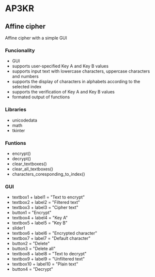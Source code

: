 # AP3KR
## Affine cipher
Affine cipher with a simple GUI

### Funcionality
- GUI
- supports user-specified Key A and Key B values
- supports input text with lowercase characters, uppercase characters and numbers
- supports the display of characters in alphabets according to the selected index
- supports the verification of Key A and Key B values
- formated output of functions

### Libraries
- unicodedata
- math
- tkinter

### Funtions
- encrypt()
- decrypt()
- clear_textboxes()
- clear_all_textboxes()
- characters_coresponding_to_index()

### GUI
- textbox1 + label1 = "Text to encrypt"
- textbox2 + label2 = "Filtered text"
- textbox3 + label3 = "Cipher text"
- button1 = "Encrypt"
- textbox4 + label4 = "Key A"
- textbox5 + label5 = "Key B"
- slider1
- textbox6 + label6 = "Encrypted character"
- textbox7 + label7 = "Default character"
- button2 = "Delete"
- button3 = "Delete all"
- textbox8 + label8 = "Text to decrypt"
- textbox9 + label9 = "Unfiltered text"
- textbox10 + label10 = "Plain text"
- button4 = "Decrypt"
